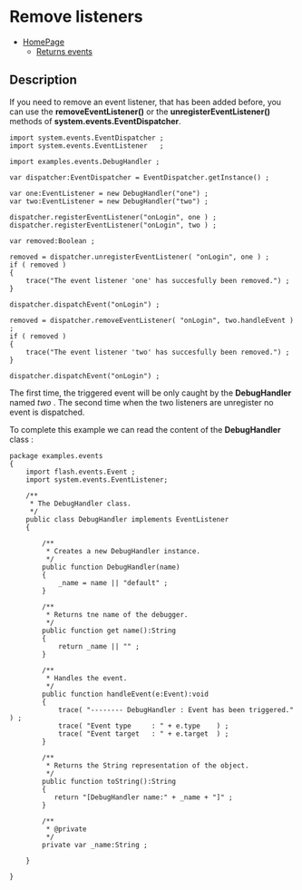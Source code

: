 # Remove listeners #

  * [HomePage](http://code.google.com/p/maashaack/)
    * [Returns events](events.md)

## Description ##

If you need to remove an event listener, that has been added before, you can use the **removeEventListener()** or the **unregisterEventListener()** methods of **system.events.EventDispatcher**.

```
import system.events.EventDispatcher ;
import system.events.EventListener   ;

import examples.events.DebugHandler ;

var dispatcher:EventDispatcher = EventDispatcher.getInstance() ;

var one:EventListener = new DebugHandler("one") ;
var two:EventListener = new DebugHandler("two") ;

dispatcher.registerEventListener("onLogin", one ) ;
dispatcher.registerEventListener("onLogin", two ) ;

var removed:Boolean ;

removed = dispatcher.unregisterEventListener( "onLogin", one ) ;
if ( removed ) 
{
    trace("The event listener 'one' has succesfully been removed.") ;
}

dispatcher.dispatchEvent("onLogin") ;

removed = dispatcher.removeEventListener( "onLogin", two.handleEvent ) ;
if ( removed ) 
{
    trace("The event listener 'two' has succesfully been removed.") ;
}

dispatcher.dispatchEvent("onLogin") ;

```

The first time, the triggered event will be only caught by the **DebugHandler** named _two_ . The second time when the two listeners are unregister no event is dispatched.

To complete this example we can read the content of the **DebugHandler** class :

```
package examples.events
{
    import flash.events.Event ;
    import system.events.EventListener;
    
    /**
     * The DebugHandler class.
     */
    public class DebugHandler implements EventListener 
    {
    
        /**
         * Creates a new DebugHandler instance.
         */
        public function DebugHandler(name) 
        {
            _name = name || "default" ;
        }
        
        /**
         * Returns tne name of the debugger.
         */
        public function get name():String 
        {
            return _name || "" ;
        }
        
        /**
         * Handles the event.
         */
        public function handleEvent(e:Event):void
        {
            trace( "-------- DebugHandler : Event has been triggered." ) ;
            trace( "Event type     : " + e.type    ) ;
            trace( "Event target   : " + e.target  ) ;
        }
        
        /**
         * Returns the String representation of the object.
         */
        public function toString():String 
        {
           return "[DebugHandler name:" + _name + "]" ;
        }
        
        /**
         * @private
         */
        private var _name:String ;
	
    }

}
```
